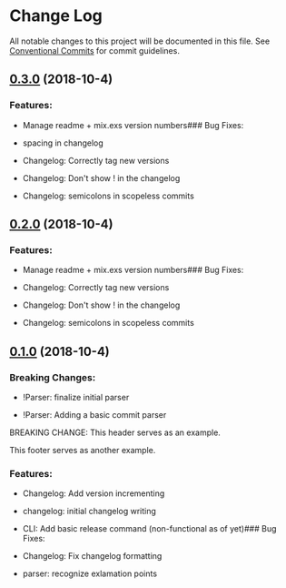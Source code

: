 # Change Log

All notable changes to this project will be documented in this file.
See [Conventional Commits](Https://conventionalcommits.org) for commit guidelines.



<!-- changelog -->

## [0.3.0](https://github.com/zachdaniel/git_ops/compare/master@0.2.0...master@0.3.0) (2018-10-4)


### Features:

* Manage readme + mix.exs version numbers### Bug Fixes:

* spacing in changelog

* Changelog: Correctly tag new versions

* Changelog: Don't show ! in the changelog

* Changelog: semicolons in scopeless commits

## [0.2.0](https://github.com/zachdaniel/git_ops/compare/master@0.1.0...master@0.2.0) (2018-10-4)


### Features:

* Manage readme + mix.exs version numbers### Bug Fixes:

* Changelog: Correctly tag new versions

* Changelog: Don't show ! in the changelog

* Changelog: semicolons in scopeless commits


## [0.1.0](https://github.com/zachdaniel/git_ops/compare/master@0.1.0...master@1.0.0) (2018-10-4)


### Breaking Changes:

* !Parser: finalize initial parser

* !Parser: Adding a basic commit parser

BREAKING CHANGE: This header serves as an example.

This footer serves as another example.

### Features:

* Changelog: Add version incrementing

* changelog: initial changelog writing

* CLI: Add basic release command (non-functional as of yet)### Bug Fixes:

* Changelog: Fix changelog formatting

* parser: recognize exlamation points
